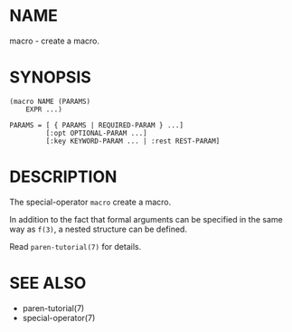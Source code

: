 # NAME
macro - create a macro.

# SYNOPSIS

    (macro NAME (PARAMS)
        EXPR ...)
    
    PARAMS = [ { PARAMS | REQUIRED-PARAM } ...]
             [:opt OPTIONAL-PARAM ...]
             [:key KEYWORD-PARAM ... | :rest REST-PARAM]

# DESCRIPTION
The special-operator `macro` create a macro.

In addition to the fact that formal arguments can be specified in the same way as `f(3)`, a nested structure can be defined.

Read `paren-tutorial(7)` for details.

# SEE ALSO
- paren-tutorial(7)
- special-operator(7)
